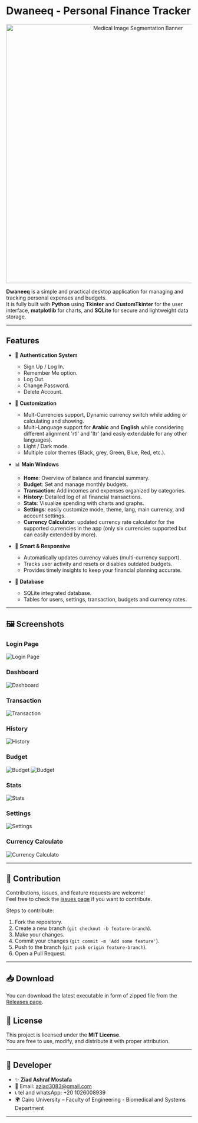 # Dwaneeq - Personal Finance Tracker

<p align="center">
  <img src="images/app_splash.png" alt="Medical Image Segmentation Banner" width="700">
</p>

**Dwaneeq** is a simple and practical desktop application for managing and tracking personal expenses and budgets.  
It is fully built with **Python** using **Tkinter** and **CustomTkinter** for the user interface, **matplotlib** for charts, and **SQLite** for secure and lightweight data storage.

---

## Features

- 🔐 **Authentication System**
  - Sign Up / Log In.
  - Remember Me option.
  - Log Out.
  - Change Password.
  - Delete Account.

- 🎨 **Customization**
  - Mult-Currencies support, Dynamic currency switch while adding or calculating and showing.
  - Multi-Language support for **Arabic** and **English** while considering different alignment 'rtl' and 'ltr' (and easly extendable for any other languages).
  - Light / Dark mode.
  - Multiple color themes (Black, grey, Green, Blue, Red, etc.).

- 📊 **Main Windows**
  - **Home**: Overview of balance and financial summary.
  - **Budget**: Set and manage monthly budgets.
  - **Transaction**: Add incomes and expenses organized by categories.
  - **History**: Detailed log of all financial transactions.
  - **Stats**: Visualize spending with charts and graphs.
  - **Settings**: easily customize mode, theme, lang, main currency, and account settings.
  - **Currency Calculator**: updated currency rate calculator for the supported currencies in the app (only six currencies supported but can easily extended by more).

- 🤖 **Smart & Responsive**
  - Automatically updates currency values (multi-currency support).
  - Tracks user activity and resets or disables outdated budgets.
  - Provides timely insights to keep your financial planning accurate.


- 💾 **Database**
  - SQLite integrated database.
  - Tables for users, settings, transaction, budgets and currency rates.

---

## 🖼️ Screenshots

### Login Page
![Login Page](screenshots/login.png)

### Dashboard
![Dashboard](screenshots/home.png)

### Transaction
![Transaction](screenshots/transaction.png)

### History
![History](screenshots/history.png)

### Budget
![Budget](screenshots/budget.png)
![Budget](screenshots/budget-mini.png)

### Stats
![Stats](screenshots/stats.png)

### Settings
![Settings](screenshots/settings.png)

### Currency Calculato
![Currency Calculato](screenshots/currencycalculator.png)

---

## 🤝 Contribution

Contributions, issues, and feature requests are welcome!  
Feel free to check the [issues page](https://github.com/Ziad-Ashraf-Mostafa/Dwaneeq.git) if you want to contribute.

Steps to contribute:
1. Fork the repository.
2. Create a new branch (`git checkout -b feature-branch`).
3. Make your changes.
4. Commit your changes (`git commit -m 'Add some feature'`).
5. Push to the branch (`git push origin feature-branch`).
6. Open a Pull Request.

---

## 📥 Download

You can download the latest executable in form of zipped file from the [Releases page](https://github.com/Ziad-Ashraf-Mostafa/Dwaneeq/releases).


## 📜 License

This project is licensed under the **MIT License**.  
You are free to use, modify, and distribute it with proper attribution.

---

## 👤 Developer

- ✨ **Ziad Ashraf Mostafa**  
- 📧 Email: aziad3083@gmail.com
- ​📞​ tel and whatsApp: +20 1026008939
- 🌍 Cairo University – Faculty of Engineering - Biomedical and Systems Department 

---
